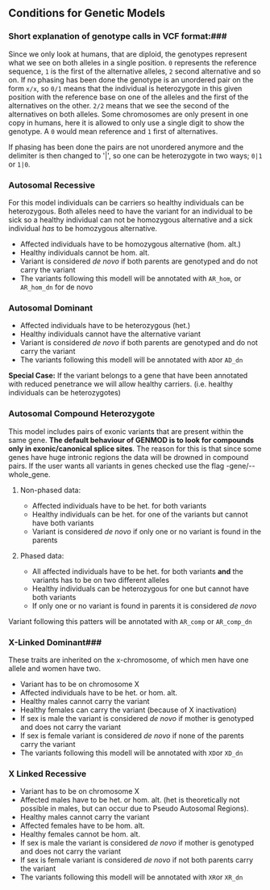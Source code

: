 ## Conditions for Genetic Models ##

### Short explanation of genotype calls in VCF format:###

Since we only look at humans, that are diploid, the genotypes represent what we see on both alleles in a single position.
``0`` represents the reference sequence, ``1`` is the first of the alternative alleles, ``2`` second alternative and so on.
If no phasing has been done the genotype is an unordered pair on the form ``x/x``, so ``0/1`` means that the individual is heterozygote in this given position with the reference base on one of the alleles and the first of the alternatives on the other.
``2/2`` means that we see the second of the alternatives on both alleles.
Some chromosomes are only present in one copy in humans, here it is allowed to only use a single digit to show the genotype. A ``0`` would mean reference and ``1`` first of alternatives.

If phasing has been done the pairs are not unordered anymore and the delimiter is then changed to '|', so one can be heterozygote in two ways; ``0|1`` or ``1|0``.


### Autosomal Recessive ###

For this model individuals can be carriers so healthy individuals can be heterozygous. Both alleles need to have the variant for an individual to be sick so a healthy individual can not be homozygous alternative and a sick individual *has* to be homozygous alternative.

* Affected individuals have to be homozygous alternative (hom. alt.)
* Healthy individuals cannot be hom. alt.
* Variant is considered _de novo_ if both parents are genotyped and do not carry the variant
* The variants following this modell will be annotated with ``AR_hom``, or ``AR_hom_dn`` for de novo


### Autosomal Dominant ###

* Affected individuals have to be heterozygous (het.)
* Healthy individuals cannot have the alternative variant
* Variant is considered _de novo_ if both parents are genotyped and do not carry the variant
* The variants following this modell will be annotated with ``AD``or ``AD_dn``

**Special Case:** If the variant belongs to a gene that have been annotated 
with reduced penetrance we will allow healthy carriers. (i.e. healthy individuals can be heterozygotes)

### Autosomal Compound Heterozygote ###

This model includes pairs of exonic variants that are present within the same gene.
**The default behaviour of GENMOD is to look for compounds only in exonic/canonical splice sites**.
The reason for this is that since some genes have huge intronic regions the data will be drowned in compound pairs.
If the user wants all variants in genes checked use the flag -gene/--whole_gene.

1. Non-phased data:
	* Affected individuals have to be het. for both variants
	* Healthy individuals can be het. for one of the variants but cannot have both variants
	* Variant is considered _de novo_ if only one or no variant is found in the parents


2. Phased data:
	* All affected individuals have to be het. for both variants **and** the variants has to be on two different alleles
	* Healthy individuals can be heterozygous for one but cannot have both variants
	* If only one or no variant is found in parents it is considered _de novo_


Variant following this patters will be annotated with ``AR_comp`` or ``AR_comp_dn``

### X-Linked Dominant###

These traits are inherited on the x-chromosome, of which men have one allele and women have two.

* Variant has to be on chromosome X
* Affected individuals have to be het. or hom. alt.
* Healthy males cannot carry the variant
* Healthy females can carry the variant (because of X inactivation)
* If sex is male the variant is considered _de novo_ if mother is genotyped and does not carry the variant
* If sex is female variant is considered _de novo_ if none of the parents carry the variant
* The variants following this modell will be annotated with ``XD``or ``XD_dn``


### X Linked Recessive ###

* Variant has to be on chromosome X
* Affected males have to be het. or hom. alt. (het is theoretically not possible in males, but can occur due to Pseudo Autosomal Regions).
* Healthy males cannot carry the variant
* Affected females have to be hom. alt.
* Healthy females cannot be hom. alt.
* If sex is male the variant is considered _de novo_ if mother is genotyped and does not carry the variant
* If sex is female variant is considered _de novo_ if not both parents carry the variant
* The variants following this modell will be annotated with ``XR``or ``XR_dn``

